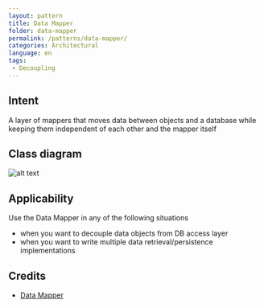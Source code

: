 ```yaml
---
layout: pattern
title: Data Mapper
folder: data-mapper
permalink: /patterns/data-mapper/
categories: Architectural
language: en
tags:
 - Decoupling
---
```


## Intent
A layer of mappers that moves data between objects and a database while keeping them independent of each other and the mapper itself

## Class diagram
![alt text](./etc/data-mapper.png "Data Mapper")

## Applicability
Use the Data Mapper in any of the following situations

* when you want to decouple data objects from DB access layer 
* when you want to write multiple data retrieval/persistence implementations

## Credits

* [Data Mapper](http://richard.jp.leguen.ca/tutoring/soen343-f2010/tutorials/implementing-data-mapper/)
